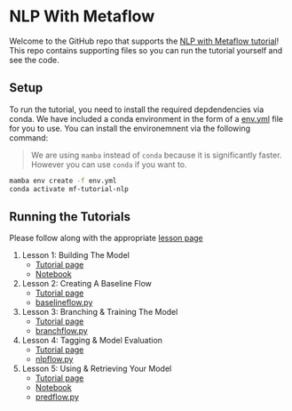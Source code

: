 # NLP With Metaflow

Welcome to the GitHub repo that supports the [NLP with Metaflow tutorial]()!  This repo contains supporting files so you can run the tutorial yourself and see the code.

## Setup

To run the tutorial, you need to install the required depdendencies via conda. We have included a conda environment in the form of a [env.yml](./env.ml) file for you to use.  You can install the environemnent via the following command:

> We are using `mamba` instead of `conda` because it is significantly faster. However you can use `conda` if you want to.

```bash
mamba env create -f env.yml
conda activate mf-tutorial-nlp
```

## Running the Tutorials

Please follow along with the appropriate [lesson page](https://outerbounds.com/docs/nlp-tutorial-overview)

1. Lesson 1: Building The Model
    - [Tutorial page](https://outerbounds.com/docs/nlp-tutorial-L1)
    - [Notebook](nlp-1.ipynb)
2. Lesson 2: Creating A Baseline Flow
    - [Tutorial page](https://outerbounds.com/docs/nlp-tutorial-L2)
    - [baselineflow.py](baselineflow.py)
3. Lesson 3: Branching & Training The Model
   - [Tutorial page](https://outerbounds.com/docs/nlp-tutorial-L3)
   - [branchflow.py](branchflow.py)
4. Lesson 4: Tagging & Model Evaluation
   - [Tutorial page](https://outerbounds.com/docs/nlp-tutorial-L4)
   - [nlpflow.py](nlpflow.py)
5. Lesson 5: Using & Retrieving Your Model
   - [Tutorial page](https://outerbounds.com/docs/nlp-tutorial-L5)
   - [Notebook](nlp-5.ipynb)
   - [predflow.py](predflow.py)

